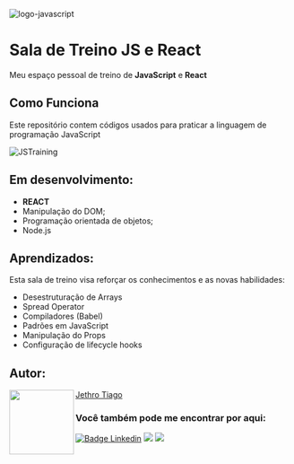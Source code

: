 ![logo-javascript](https://user-images.githubusercontent.com/103612874/202587581-ff231343-d815-4f5a-b684-17764fe785e5.png)

# Sala de Treino JS e React
Meu espaço pessoal de treino de <strong>JavaScript</strong> e <strong>React</strong>

## Como Funciona

Este repositório contem códigos usados para praticar a linguagem de programação JavaScript

![JSTraining](https://user-images.githubusercontent.com/103612874/202919895-734246e0-cc6e-499f-aba7-bc648ea97928.jpg)

## Em desenvolvimento:

* <strong>REACT</strong>
* Manipulação do DOM;
* Programação orientada de objetos;
* Node.js

## Aprendizados:

Esta sala de treino visa reforçar os conhecimentos e as novas habilidades:

* Desestruturação de Arrays
* Spread Operator
* Compiladores (Babel)
* Padrões em JavaScript
* Manipulação do Props
* Configuração de lifecycle hooks


<h2 id="autor" align="left">Autor:</h2>
  <img align="left" src="https://avatars.githubusercontent.com/u/103612874?v=4" width=115>
<a href="https://github.com/JethroTiago">Jethro Tiago</a>
<h3 align="left">Você também pode me encontrar por aqui:</h3>
<p align="left">
  <a href="https://www.linkedin.com/in/jethrotiago/"><img src="https://img.shields.io/badge/LinkedIn-0077B5?style=for-the-badge&logo=linkedin&logoColor=white" alt="Badge Linkedin" /></a>
  <a href="https://www.youtube.com/c/BEIRADAAVENTURA" target="_blank"><img src="https://img.shields.io/badge/YouTube-FF0000?style=for-the-badge&logo=youtube&logoColor=white" target="_blank"></a>
  <a href="https://instagram.com/jethrotiago" target="_blank"><img src="https://img.shields.io/badge/-Instagram-%23E4405F?style=for-the-badge&logo=instagram&logoColor=white" target="_blank"></a>
  <br>

